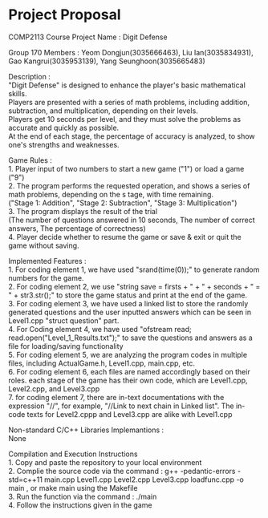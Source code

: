 # Project Proposal

COMP2113 Course Project Name : Digit Defense <br>

Group 170 Members : Yeom Dongjun(3035666463), Liu Ian(3035834931), Gao Kangrui(3035953139), Yang Seunghoon(3035665483) <br>

Description : <br>
    "Digit Defense" is designed to enhance the player's basic mathematical skills. <br>
    Players are presented with a series of math problems, including addition, subtraction, and multiplication, depending on their levels. <br>
    Players get 10 seconds per level, and they must solve the problems as accurate and quickly as possible. <br>
    At the end of each stage, the percentage of accuracy is analyzed, to show one's strengths and weaknesses. <br>

Game Rules : <br>
    1. Player input of two numbers to start a new game ("1") or load a game ("9") <br>
    2. The program performs the requested operation, and shows a series of math problems, depending on the s tage, with time remaining. <br>
       ("Stage 1: Addition", "Stage 2: Subtraction", "Stage 3: Multiplication") <br>
    3. The program displays the result of the trial <br>
       (The number of questions answered in 10 seconds, The number of correct answers, The percentage of correctness) <br>
    4. Player decide whether to resume the game or save & exit or quit the game without saving. <br>

Implemented Features : <br>
    1. For coding element 1, we have used "srand(time(0));" to generate random numbers for the game. <br>
    2. For coding element 2, we use "string save = firsts + " + " + seconds + " = " + str3.str();" to store the game status and print at the end of the game. <br>
    3. For coding element 3, we have used a linked list to store the randomly generated questions and the user inputted answers which can be seen in Level1.cpp "struct question" part. <br>
    4. For Coding element 4, we have used "ofstream read; read.open("Level_1_Results.txt");" to save the questions and answers as a file for loading/saving functionality <br>
    5. For coding element 5, we are analyzing the program codes in multiple files, including ActualGame.h, Level1.cpp, main.cpp, etc. <br>
    6. For coding element 6, each files are named accordingly based on their roles. each stage of the game has their own code, which are Level1.cpp, Level2.cpp, and Level3.cpp <br>
    7. for coding element 7, there are in-text documentations with the expression "//", for example, "//Link to next chain in Linked list".  The in-code texts for Level2.cppp and Level3.cpp are alike with Level1.cpp <br>

Non-standard C/C++ Libraries Implemantions : <br>
    None <br>

Compilation and Execution Instructions <br>
    1. Copy and paste the repository to your local environment <br>
    2. Complie the source code via the command : g++ -pedantic-errors -std=c++11 main.cpp Level1.cpp Level2.cpp Level3.cpp loadfunc.cpp  -o main
       , or make main using the Makefile <br>
    3. Run the function via the command : ./main <br>
    4. Follow the instructions given in the game <br>
